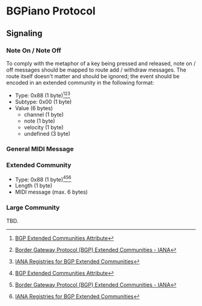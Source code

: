 # BGPiano Protocol

## Signaling

### Note On / Note Off

To comply with the metaphor of a key being pressed and released, note on / off messages should be mapped to route add /
withdraw messages. The route itself doesn't matter and should be ignored; the event should be encoded in an extended
community in the following format:

- Type: 0x88 (1 byte)[^RFC4360][^1][^RFC7153]
- Subtype: 0x00 (1 byte)
- Value (6 bytes)
    - channel (1 byte)
    - note (1 byte)
    - velocity (1 byte)
    - undefined (3 byte)

### General MIDI Message

### Extended Community

- Type: 0x88 (1 byte)[^RFC4360][^1][^RFC7153]
- Length (1 byte)
- MIDI message (max. 6 bytes)

### Large Community

TBD.

<!-- references -->
[^1]: [Border Gateway Protocol (BGP) Extended Communities - IANA](https://www.iana.org/assignments/bgp-extended-communities/bgp-extended-communities.xhtml)
[^RFC7153]: [IANA Registries for BGP Extended Communities](https://www.rfc-editor.org/rfc/rfc7153.html)
[^RFC4360]: [BGP Extended Communities Attribute](https://datatracker.ietf.org/doc/html/rfc4360)